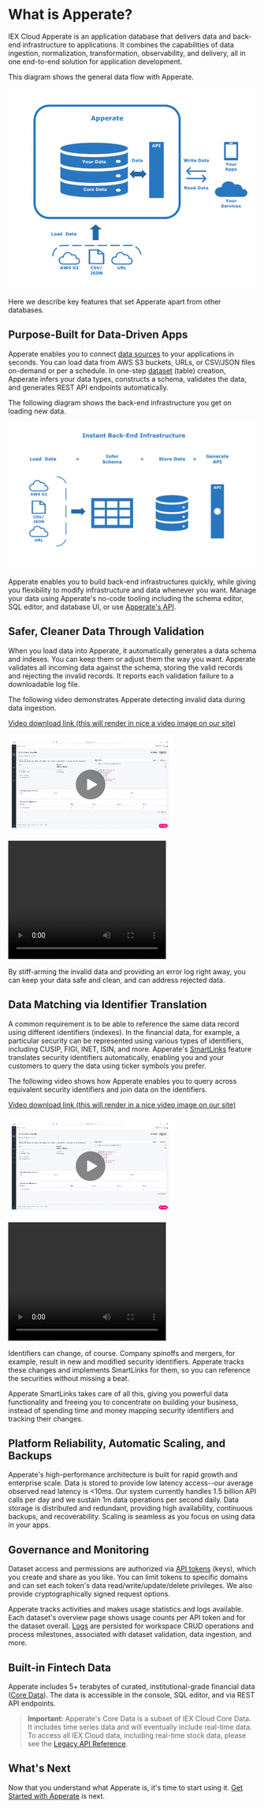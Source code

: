 # What is Apperate?

IEX Cloud Apperate is an application database that delivers data and back-end infrastructure to applications. It combines the capabilities of data ingestion, normalization, transformation, observability, and delivery, all in one end-to-end solution for application development. 

This diagram shows the general data flow with Apperate.

![](./what-is-iex-cloud-apperate/data-flow.png)

Here we describe key features that set Apperate apart from other databases.

## Purpose-Built for Data-Driven Apps

Apperate enables you to connect [data sources](../reference/glossary.md#data-source) to your applications in seconds. You can load data from AWS S3 buckets, URLs, or CSV/JSON files on-demand or per a schedule. In one-step [dataset](../reference/glossary.md#dataset) (table) creation, Apperate infers your data types, constructs a schema, validates the data, and generates REST API endpoints automatically.

The following diagram shows the back-end infrastructure you get on loading new data.

![](./what-is-iex-cloud-apperate/instant-back-end-infrastructure.png)

Apperate enables you to build back-end infrastructures quickly, while giving you flexibility to modify infrastructure and data whenever you want. Manage your data using Apperate's no-code tooling including the schema editor, SQL editor, and database UI, or use [Apperate's API](../interacting-with-your-data/apperate-api-basics.md). 

## Safer, Cleaner Data Through Validation

When you load data into Apperate, it automatically generates a data schema and indexes. You can keep them or adjust them the way you want. Apperate validates all incoming data against the schema, storing the valid records and rejecting the invalid records. It reports each validation failure to a downloadable log file.

The following video demonstrates Apperate detecting invalid data during data ingestion.

[Video download link (this will render in nice a video image on our site)](../_static/data-validation-demonstration.mp4)

![](./what-is-iex-cloud-apperate/temp-video-image.png)

<video width="320" height="240" controls>
  <source src="../_static/data-validation-demonstration.mp4" type="video/mp4">
Your browser does not support the video tag.
</video>

By stiff-arming the invalid data and providing an error log right away, you can keep your data safe and clean, and can address rejected data.

## Data Matching via Identifier Translation

A common requirement is to be able to reference the same data record using different identifiers (indexes). In the financial data, for example, a particular security can be represented using various types of identifiers, including CUSIP, FIGI, INET, ISIN, and more. Apperate's [SmartLinks](../reference/glossary.md#smartlink) feature translates security identifiers automatically, enabling you and your customers to query the data using ticker symbols you prefer. 

The following video shows how Apperate enables you to query across equivalent security identifiers and join data on the identifiers.

[Video download link (this will render in a nice video image on our site)](../_static/joining-on-normalized-aapl-data.mp4)

![](./what-is-iex-cloud-apperate/temp-video-image.png)

<video width="320" height="240" controls>
  <source src="../_static/joining-on-normalized-aapl-data.mp4" type="video/mp4">
Your browser does not support the video tag.
</video>

Identifiers can change, of course. Company spinoffs and mergers, for example, result in new and modified security identifiers. Apperate tracks these changes and implements SmartLinks for them, so you can reference the securities without missing a beat.

Apperate SmartLinks takes care of all this, giving you powerful data functionality and freeing you to concentrate on building your business, instead of spending time and money mapping security identifiers and tracking their changes.

## Platform Reliability, Automatic Scaling, and Backups

Apperate's high-performance architecture is built for rapid growth and enterprise scale. Data is stored to provide low latency access--our average observed read latency is <10ms. Our system currently handles 1.5 billion API calls per day and we sustain 1m data operations per second daily. Data storage is distributed and redundant, providing high availability, continuous backups, and recoverability. Scaling is seamless as you focus on using data in your apps.

## Governance and Monitoring

Dataset access and permissions are authorized via [API tokens](../administration/access-and-security.md) (keys), which you create and share as you like. You can limit tokens to specific domains and can set each token's data read/write/update/delete privileges. We also provide cryptographically signed request options. 

Apperate tracks activities and makes usage statistics and logs available. Each dataset's overview page shows usage counts per API token and for the dataset overall. [Logs](../administration/monitoring-deployments.md) are persisted for workspace CRUD operations and process milestones, associated with dataset validation, data ingestion, and more.

## Built-in Fintech Data

Apperate includes 5+ terabytes of curated, institutional-grade financial data ([Core Data](./production-ready-core-data.md)). The data is accessible in the console, SQL editor, and via REST API endpoints.

> **Important:** Apperate's Core Data is a subset of IEX Cloud Core Data. It includes time series data and will eventually include real-time data. To access all IEX Cloud data, including real-time stock data, please see the [Legacy API Reference](https://iexcloud.io/docs/api/).

## What's Next

Now that you understand what Apperate is, it's time to start using it. [Get Started with Apperate](./getting-started-with-apperate.md) is next.
